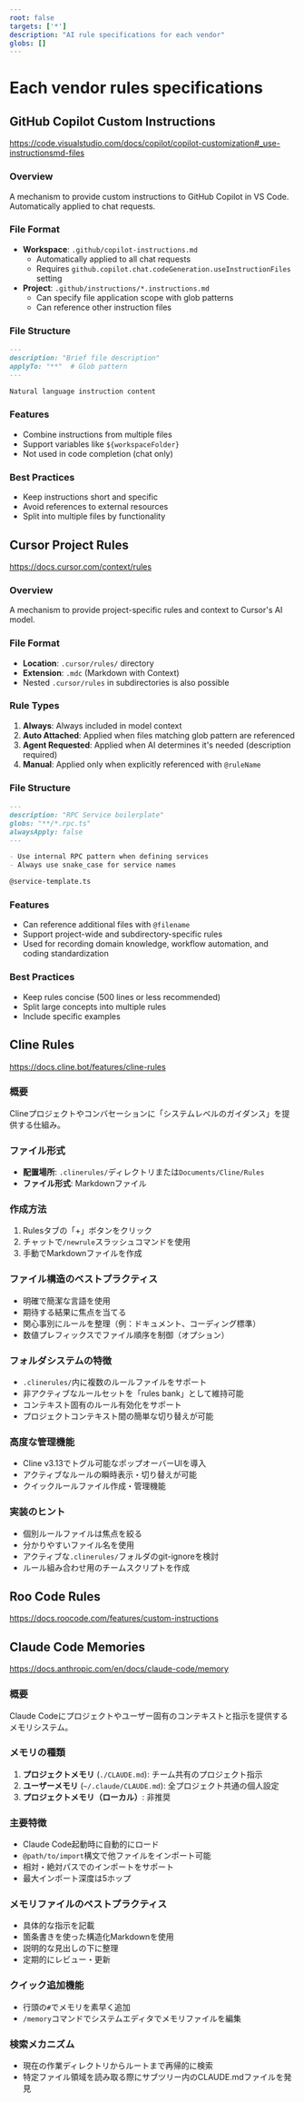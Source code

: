 ```yaml
---
root: false
targets: ['*']
description: "AI rule specifications for each vendor"
globs: []
---
```


# Each vendor rules specifications

## GitHub Copilot Custom Instructions

https://code.visualstudio.com/docs/copilot/copilot-customization#_use-instructionsmd-files

### Overview
A mechanism to provide custom instructions to GitHub Copilot in VS Code. Automatically applied to chat requests.

### File Format
- **Workspace**: `.github/copilot-instructions.md`
  - Automatically applied to all chat requests
  - Requires `github.copilot.chat.codeGeneration.useInstructionFiles` setting
- **Project**: `.github/instructions/*.instructions.md`
  - Can specify file application scope with glob patterns
  - Can reference other instruction files

### File Structure
```markdown
---
description: "Brief file description"
applyTo: "**"  # Glob pattern
---

Natural language instruction content
```

### Features
- Combine instructions from multiple files
- Support variables like `${workspaceFolder}`
- Not used in code completion (chat only)

### Best Practices
- Keep instructions short and specific
- Avoid references to external resources
- Split into multiple files by functionality

## Cursor Project Rules

https://docs.cursor.com/context/rules

### Overview
A mechanism to provide project-specific rules and context to Cursor's AI model.

### File Format
- **Location**: `.cursor/rules/` directory
- **Extension**: `.mdc` (Markdown with Context)
- Nested `.cursor/rules` in subdirectories is also possible

### Rule Types
1. **Always**: Always included in model context
2. **Auto Attached**: Applied when files matching glob pattern are referenced
3. **Agent Requested**: Applied when AI determines it's needed (description required)
4. **Manual**: Applied only when explicitly referenced with `@ruleName`

### File Structure
```markdown
---
description: "RPC Service boilerplate"
globs: "**/*.rpc.ts"
alwaysApply: false
---

- Use internal RPC pattern when defining services
- Always use snake_case for service names

@service-template.ts
```

### Features
- Can reference additional files with `@filename`
- Support project-wide and subdirectory-specific rules
- Used for recording domain knowledge, workflow automation, and coding standardization

### Best Practices
- Keep rules concise (500 lines or less recommended)
- Split large concepts into multiple rules
- Include specific examples

## Cline Rules

https://docs.cline.bot/features/cline-rules

### 概要
Clineプロジェクトやコンバセーションに「システムレベルのガイダンス」を提供する仕組み。

### ファイル形式
- **配置場所**: `.clinerules/`ディレクトリまたは`Documents/Cline/Rules`
- **ファイル形式**: Markdownファイル

### 作成方法
1. Rulesタブの「+」ボタンをクリック
2. チャットで`/newrule`スラッシュコマンドを使用
3. 手動でMarkdownファイルを作成

### ファイル構造のベストプラクティス
- 明確で簡潔な言語を使用
- 期待する結果に焦点を当てる
- 関心事別にルールを整理（例：ドキュメント、コーディング標準）
- 数値プレフィックスでファイル順序を制御（オプション）

### フォルダシステムの特徴
- `.clinerules/`内に複数のルールファイルをサポート
- 非アクティブなルールセットを「rules bank」として維持可能
- コンテキスト固有のルール有効化をサポート
- プロジェクトコンテキスト間の簡単な切り替えが可能

### 高度な管理機能
- Cline v3.13でトグル可能なポップオーバーUIを導入
- アクティブなルールの瞬時表示・切り替えが可能
- クイックルールファイル作成・管理機能

### 実装のヒント
- 個別ルールファイルは焦点を絞る
- 分かりやすいファイル名を使用
- アクティブな`.clinerules/`フォルダのgit-ignoreを検討
- ルール組み合わせ用のチームスクリプトを作成

## Roo Code Rules

https://docs.roocode.com/features/custom-instructions

## Claude Code Memories

https://docs.anthropic.com/en/docs/claude-code/memory

### 概要
Claude Codeにプロジェクトやユーザー固有のコンテキストと指示を提供するメモリシステム。

### メモリの種類
1. **プロジェクトメモリ** (`./CLAUDE.md`): チーム共有のプロジェクト指示
2. **ユーザーメモリ** (`~/.claude/CLAUDE.md`): 全プロジェクト共通の個人設定
3. **プロジェクトメモリ（ローカル）**: 非推奨

### 主要特徴
- Claude Code起動時に自動的にロード
- `@path/to/import`構文で他ファイルをインポート可能
- 相対・絶対パスでのインポートをサポート
- 最大インポート深度は5ホップ

### メモリファイルのベストプラクティス
- 具体的な指示を記載
- 箇条書きを使った構造化Markdownを使用
- 説明的な見出しの下に整理
- 定期的にレビュー・更新

### クイック追加機能
- 行頭の`#`でメモリを素早く追加
- `/memory`コマンドでシステムエディタでメモリファイルを編集

### 検索メカニズム
- 現在の作業ディレクトリからルートまで再帰的に検索
- 特定ファイル領域を読み取る際にサブツリー内のCLAUDE.mdファイルを発見
